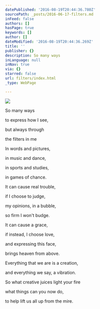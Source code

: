 ```yaml
---
datePublished: '2016-08-19T20:44:36.780Z'
sourcePath: _posts/2016-06-17-filters.md
inFeed: false
authors: []
hasPage: true
keywords: []
author: []
dateModified: '2016-08-19T20:44:36.269Z'
title: ''
publisher: {}
description: So many ways
inLanguage: null
inNav: true
via: {}
starred: false
url: filters/index.html
_type: WebPage

---
```

![](https://imgflo.herokuapp.com/graph/vahj1ThiexotieMo/5ffa9f8cbf2ad48101ff781cb3895672/croprotate.jpg?cropheight=2974&cropwidth=3469&degrees=0&input=https%3A%2F%2Fthe-grid-user-content.s3-us-west-2.amazonaws.com%2F0ebccf69-249b-4e66-b25c-3aeb39a9258e.jpg&x=0&y=0)

So many ways

to express how I see,

but always through

the filters in me

In words and pictures,

in music and dance,

in sports and studies,

in games of chance.

It can cause real trouble,

if I choose to judge,

my opinions, in a bubble,

so firm I won't budge.

It can cause a grace,

if instead, I choose love,

and expressing this face,

brings heaven from above.

Everything that we are is a creation,

and everything we say, a vibration.

So what creative juices light your fire

what things can you now do,

to help lift us all up from the mire.